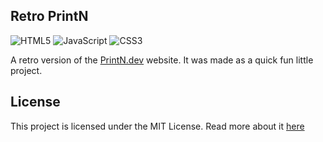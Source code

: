 ## Retro PrintN
![HTML5](https://img.shields.io/badge/html5-%23E34F26.svg?style=for-the-badge&logo=html5&logoColor=white)
![JavaScript](https://img.shields.io/badge/javascript-F7DF1E.svg?style=for-the-badge&logo=javascript&logoColor=black)
![CSS3](https://img.shields.io/badge/css3-1572B6.svg?style=for-the-badge&logo=css3&logoColor=white)

A retro version of the [PrintN.dev](https://printn.dev) website. It was made as a quick fun little project.

## License
This project is licensed under the MIT License. Read more about it [here](./LICENSE)